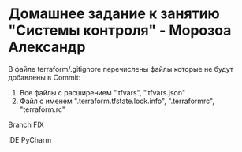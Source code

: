 # Домашнее задание к занятию "Системы контроля" - Морозоа Александр

В файле terraform/.gitignore перечислены файлы которые не будут добавлены в Commit:
1. Все файлы с расширением ".tfvars", ".tfvars.json"
3. Файл с именем ".terraform.tfstate.lock.info", ".terraformrc", "terraform.rc"


Branch FIX

IDE PyCharm
